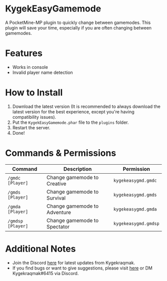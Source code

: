 # KygekEasyGamemode

A PocketMine-MP plugin to quickly change between gamemodes. This plugin will save your time, especially if you are often changing between gamemodes.

# Features

- Works in console
- Invalid player name detection

# How to Install

1. Download the latest version (It is recommended to always download the latest version for the best experience, except you're having compatibility issues).
2. Put the `KygekEasyGamemode.phar` file to the `plugins` folder.
3. Restart the server.
4. Done!

# Commands & Permissions

| Command | Description | Permission |
| --- | --- | --- |
| `/gmdc [Player]` | Change gamemode to Creative | `kygekeasygmd.gmdc` |
| `/gmds [Player]` | Change gamemode to Survival | `kygekeasygmd.gmds` |
| `/gmda [Player]` | Change gamemode to Adventure | `kygekeasygmd.gmda` |
| `/gmdsp [Player]` | Change gamemode to Spectator | `kygekeasygmd.gmdsp` |

# Additional Notes

- Join the Discord <a href="https://discord.gg/CXtqUZv">here</a> for latest updates from Kygekraqmak.
- If you find bugs or want to give suggestions, please visit <a href="https://github.com/Kygekraqmak/KygekRulesUI/issues">here</a> or DM Kygekraqmak#6415 via Discord.
